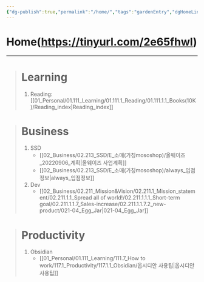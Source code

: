 ```yaml
---
{"dg-publish":true,"permalink":"/home/","tags":"gardenEntry","dgHomeLink":true,"dgPassFrontmatter":false}
---
```



# Home(https://tinyurl.com/2e65fhwl)
---

> # Learning
> 	1. Reading: [[01_Personal/01.111_Learning/01.111.1_Reading/01.111.1.1_Books(10K)/Reading_index|Reading_index]]

> # Business
> 	1. SSD
> 		- [[02_Business/02.213_SSD/E_소매(가칭mososhop)/올웨이즈_20220906_계획|올웨이즈 사업계획]]
> 		- [[02_Business/02.213_SSD/E_소매(가칭mososhop)/always_입점정보|always_입점정보]]
> 	2. Dev
> 		- [[02_Business/02.211_Mission&Vision/02.211.1_Mission_statement/02.211.1.1_Spread all of world!/02.211.1.1.1_Short-term goal/02.211.1.1.7_Sales-increase/02.211.1.1.7.2_new-product/021-04_Egg_Jar|021-04_Egg_Jar]]

> # Productivity
> 	1. Obsidian
> 		- [[01_Personal/01.111_Learning/111.7_How to work/117.1_Productivity/117.1.1_Obsidian/옵시디안 사용팁|옵시디안 사용팁]]
